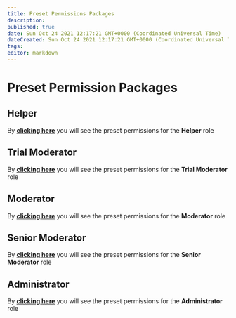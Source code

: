 ```yaml
---
title: Preset Permissions Packages
description:
published: true
date: Sun Oct 24 2021 12:17:21 GMT+0000 (Coordinated Universal Time)
dateCreated: Sun Oct 24 2021 12:17:21 GMT+0000 (Coordinated Universal Time)
tags:
editor: markdown
---
```


# Preset Permission Packages

## Helper

By **[clicking here](https://filobot.xyz/calculator#138753)** you will see the preset permissions for the **Helper** role

## Trial Moderator

By **[clicking here](https://filobot.xyz/calculator#163681)** you will see the preset permissions for the **Trial Moderator** role

## Moderator

By **[clicking here](https://filobot.xyz/calculator#7503859)** you will see the preset permissions for the **Moderator** role

## Senior Moderator

By **[clicking here](https://filobot.xyz/calculator#8290295)** you will see the preset permissions for the **Senior Moderator** role

## Administrator

By **[clicking here](https://filobot.xyz/calculator#8)** you will see the preset permissions for the **Administrator** role
